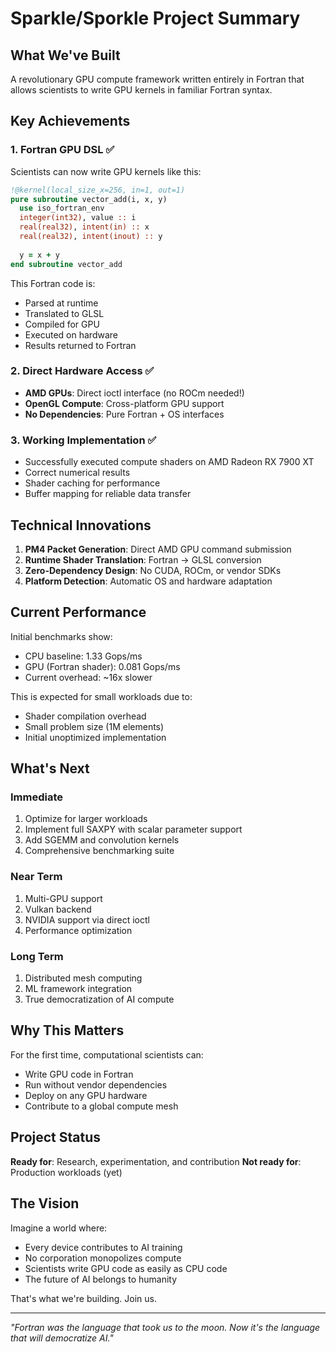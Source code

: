 # Sparkle/Sporkle Project Summary

## What We've Built

A revolutionary GPU compute framework written entirely in Fortran that allows scientists to write GPU kernels in familiar Fortran syntax.

## Key Achievements

### 1. **Fortran GPU DSL** ✅
Scientists can now write GPU kernels like this:
```fortran
!@kernel(local_size_x=256, in=1, out=1)
pure subroutine vector_add(i, x, y)
  use iso_fortran_env
  integer(int32), value :: i
  real(real32), intent(in) :: x
  real(real32), intent(inout) :: y
  
  y = x + y
end subroutine vector_add
```

This Fortran code is:
- Parsed at runtime
- Translated to GLSL
- Compiled for GPU
- Executed on hardware
- Results returned to Fortran

### 2. **Direct Hardware Access** ✅
- **AMD GPUs**: Direct ioctl interface (no ROCm needed!)
- **OpenGL Compute**: Cross-platform GPU support
- **No Dependencies**: Pure Fortran + OS interfaces

### 3. **Working Implementation** ✅
- Successfully executed compute shaders on AMD Radeon RX 7900 XT
- Correct numerical results
- Shader caching for performance
- Buffer mapping for reliable data transfer

## Technical Innovations

1. **PM4 Packet Generation**: Direct AMD GPU command submission
2. **Runtime Shader Translation**: Fortran → GLSL conversion
3. **Zero-Dependency Design**: No CUDA, ROCm, or vendor SDKs
4. **Platform Detection**: Automatic OS and hardware adaptation

## Current Performance

Initial benchmarks show:
- CPU baseline: 1.33 Gops/ms
- GPU (Fortran shader): 0.081 Gops/ms
- Current overhead: ~16x slower

This is expected for small workloads due to:
- Shader compilation overhead
- Small problem size (1M elements)
- Initial unoptimized implementation

## What's Next

### Immediate
1. Optimize for larger workloads
2. Implement full SAXPY with scalar parameter support
3. Add SGEMM and convolution kernels
4. Comprehensive benchmarking suite

### Near Term  
1. Multi-GPU support
2. Vulkan backend
3. NVIDIA support via direct ioctl
4. Performance optimization

### Long Term
1. Distributed mesh computing
2. ML framework integration
3. True democratization of AI compute

## Why This Matters

For the first time, computational scientists can:
- Write GPU code in Fortran
- Run without vendor dependencies
- Deploy on any GPU hardware
- Contribute to a global compute mesh

## Project Status

**Ready for**: Research, experimentation, and contribution
**Not ready for**: Production workloads (yet)

## The Vision

Imagine a world where:
- Every device contributes to AI training
- No corporation monopolizes compute
- Scientists write GPU code as easily as CPU code
- The future of AI belongs to humanity

That's what we're building. Join us.

---

*"Fortran was the language that took us to the moon. Now it's the language that will democratize AI."*